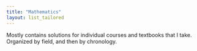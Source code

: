 ```yaml
---
title: "Mathematics"
layout: list_tailored
---
```


Mostly contains solutions for individual courses and textbooks that I take. Organized by field, and then by chronology.